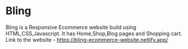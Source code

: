 # Bling
Bling is a Responsive Ecommerce website build using HTML,CSS,Javascript. It has Home,Shop,Blog pages and Shopping cart.<br />
Link to the website - https://bling-ecommerce-website.netlify.app/
